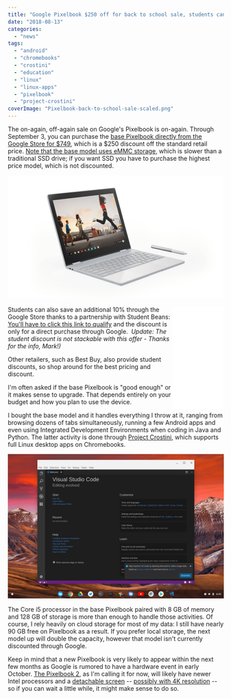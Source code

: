 ```yaml
---
title: "Google Pixelbook $250 off for back to school sale, students can save 10% more (Update: No student discount)"
date: "2018-08-13"
categories: 
  - "news"
tags: 
  - "android"
  - "chromebooks"
  - "crostini"
  - "education"
  - "linux"
  - "linux-apps"
  - "pixelbook"
  - "project-crostini"
coverImage: "Pixelbook-back-to-school-sale-scaled.png"
---
```


The on-again, off-again sale on Google's Pixelbook is on-again. Through September 3, you can purchase the [base Pixelbook directly from the Google Store for $749](https://store.google.com/product/google_pixelbook), which is a $250 discount off the standard retail price. [Note that the base model uses eMMC storage](https://www.aboutchromebooks.com/news/pixelbook-emmc-or-ssd-storage/), which is slower than a traditional SSD drive; if you want SSD you have to purchase the highest price model, which is not discounted.

[![Pixelbook angled](images/Pixelbook-angled.png)](https://www.aboutchromebooks.com/news/google-pixelbook-random-reboots-fixed-in-latest-stable-channel-update/attachment/pixelbook-angled/)

<iframe style="width: 120px; height: 240px;" src="//ws-na.amazon-adsystem.com/widgets/q?ServiceVersion=20070822&amp;OneJS=1&amp;Operation=GetAdHtml&amp;MarketPlace=US&amp;source=ac&amp;ref=tf_til&amp;ad_type=product_link&amp;tracking_id=aboutchromebo-20&amp;marketplace=amazon&amp;region=US&amp;placement=B075JSK7TR&amp;asins=B075JSK7TR&amp;linkId=a20962f910ee67bf57f33e0b07a0e6ee&amp;show_border=true&amp;link_opens_in_new_window=true&amp;price_color=333333&amp;title_color=0066c0&amp;bg_color=ffffff" frameborder="0" marginwidth="0" marginheight="0" scrolling="no" align="right"><span data-mce-type="bookmark" style="display: inline-block; width: 0px; overflow: hidden; line-height: 0;" class="mce_SELRES_start">﻿</span><span data-mce-type="bookmark" style="display: inline-block; width: 0px; overflow: hidden; line-height: 0;" class="mce_SELRES_start">﻿</span> </iframe>

Students can also save an additional 10% through the Google Store thanks to a partnership with Student Beans: [You'll have to click this link to qualify](https://google-pixelbook.studentbeans.com/?utm_medium=partner&utm_source=googlestore&utm_campaign=US&cmpid=pixelbook) and the discount is only for a direct purchase through Google.  _Update: The student discount is not stackable with this offer - Thanks for the info, Mark!)_

Other retailers, such as Best Buy, also provide student discounts, so shop around for the best pricing and discount.

I'm often asked if the base Pixelbook is "good enough" or it makes sense to upgrade. That depends entirely on your budget and how you plan to use the device.

I bought the base model and it handles everything I throw at it, ranging from browsing dozens of tabs simultaneously, running a few Android apps and even using Integrated Development Environments when coding in Java and Python. The latter activity is done through [Project Crostini](https://www.aboutchromebooks.com/tag/project-crostini), which supports full Linux desktop apps on Chromebooks.

[![](images/Visual-Code-installed.png)](https://www.aboutchromebooks.com/news/how-to-install-debian-linux-packages-in-project-crostini-chrome-os-files-app/attachment/visual-code-installed/)

The Core i5 processor in the base Pixelbook paired with 8 GB of memory and 128 GB of storage is more than enough to handle those activities. Of course, I rely heavily on cloud storage for most of my data: I still have nearly 90 GB free on Pixelbook as a result. If you prefer local storage, the next model up will double the capacity, however that model isn't currently discounted through Google.

Keep in mind that a new Pixelbook is very likely to appear within the next few months as Google is rumored to have a hardware event in early October. [The Pixelbook 2](https://www.aboutchromebooks.com/news/pixelbook-2-atlas-detachable-4k-chromebook-availability-2018/), as I'm calling it for now, will likely have newer Intel processors and a [detachable screen](https://www.aboutchromebooks.com/news/more-evidence-suggests-atlas-is-a-4k-detachable-chromebook-tablet/) -- [possibly with 4K resolution](https://www.aboutchromebooks.com/news/chromium-code-suggests-4k-chromebook-code-named-atlas-in-the-works/) -- so if you can wait a little while, it might make sense to do so.
